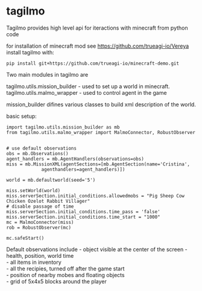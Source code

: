 
# tagilmo

Tagilmo provides high level api for iteractions with minecraft from python code

for installation of minecraft mod see https://github.com/trueagi-io/Vereya
install tagilmo with:
```
pip install git+https://github.com/trueagi-io/minecraft-demo.git
```

Two main modules in tagilmo are

tagilmo.utils.mission_builder - used to set up a world in minecraft.
tagilmo.utils.malmo_wrapper - used to control agent in the game


mission_builder difines various classes to build xml description of the world.

basic setup:
```
import tagilmo.utils.mission_builder as mb
from tagilmo.utils.malmo_wrapper import MalmoConnector, RobustObserver


# use default observations
obs = mb.Observations()
agent_handlers = mb.AgentHandlers(observations=obs)
miss = mb.MissionXML(agentSections=[mb.AgentSection(name='Cristina',
             agenthandlers=agent_handlers)])
             
world = mb.defaultworld(seed='5')

miss.setWorld(world)
miss.serverSection.initial_conditions.allowedmobs = "Pig Sheep Cow Chicken Ozelot Rabbit Villager"
# disable passage of time
miss.serverSection.initial_conditions.time_pass = 'false'
miss.serverSection.initial_conditions.time_start = "1000"
mc = MalmoConnector(miss)
rob = RobustObserver(mc)

mc.safeStart()
```

Default observations include 
<ObservationFromRay/> - object visible at the center of the screen
<ObservationFromFullStats/> - health, position, world time  
<ObservationFromFullInventory/> - all items in inventory  
<ObservationFromRecipes/> - all the recipies, turned off after the game start  
<ObservationFromNearbyEntities/> - position of nearby mobes and floating objects  
<ObservationFromGrid/> - grid of 5x4x5 blocks around the player  




